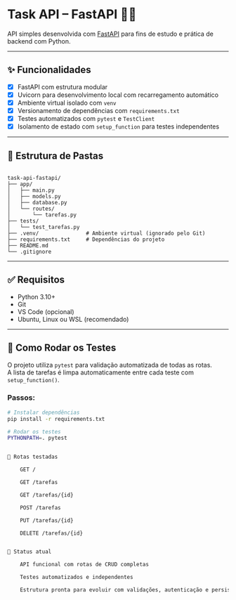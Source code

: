 # Task API – FastAPI 🐍🚀

API simples desenvolvida com [FastAPI](https://fastapi.tiangolo.com/) para fins de estudo e prática de backend com Python.

---

## ✨ Funcionalidades

- [x] FastAPI com estrutura modular
- [x] Uvicorn para desenvolvimento local com recarregamento automático
- [x] Ambiente virtual isolado com `venv`
- [x] Versionamento de dependências com `requirements.txt`
- [x] Testes automatizados com `pytest` e `TestClient`
- [x] Isolamento de estado com `setup_function` para testes independentes

---

## 📁 Estrutura de Pastas

<pre><code>
task-api-fastapi/
├── app/
│   ├── main.py
│   ├── models.py
│   ├── database.py
│   └── routes/
│       └── tarefas.py
├── tests/
│   └── test_tarefas.py
├── .venv/               # Ambiente virtual (ignorado pelo Git)
├── requirements.txt     # Dependências do projeto
├── README.md
└── .gitignore
</code></pre>

---

## ✅ Requisitos

- Python 3.10+
- Git
- VS Code (opcional)
- Ubuntu, Linux ou WSL (recomendado)

---

## 🧪 Como Rodar os Testes

O projeto utiliza `pytest` para validação automatizada de todas as rotas.  
A lista de tarefas é limpa automaticamente entre cada teste com `setup_function()`.

### Passos:

```bash
# Instalar dependências
pip install -r requirements.txt

# Rodar os testes
PYTHONPATH=. pytest


🔁 Rotas testadas

    GET /

    GET /tarefas

    GET /tarefas/{id}

    POST /tarefas

    PUT /tarefas/{id}

    DELETE /tarefas/{id}


📌 Status atual

    API funcional com rotas de CRUD completas

    Testes automatizados e independentes

    Estrutura pronta para evoluir com validações, autenticação e persistência real